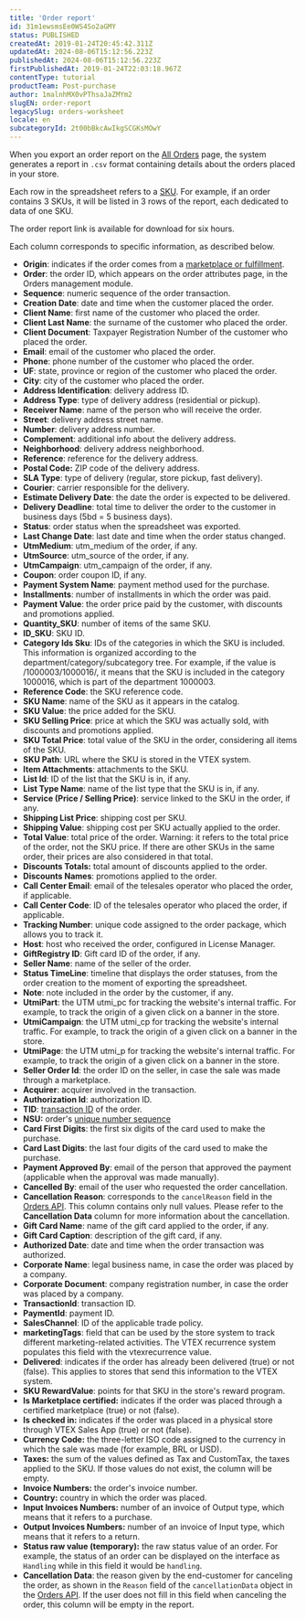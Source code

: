 ```yaml
---
title: 'Order report'
id: 31m1ewsmsEe0WS4So2aGMY
status: PUBLISHED
createdAt: 2019-01-24T20:45:42.311Z
updatedAt: 2024-08-06T15:12:56.223Z
publishedAt: 2024-08-06T15:12:56.223Z
firstPublishedAt: 2019-01-24T22:03:18.967Z
contentType: tutorial
productTeam: Post-purchase
author: 1malnhMX0vPThsaJaZMYm2
slugEN: order-report
legacySlug: orders-worksheet
locale: en
subcategoryId: 2t00bBkcAwIkgSCGKsMOwY
---
```


When you export an order report on the [All Orders](https://help.vtex.com/en/tutorial/todos-os-pedidos--2QTduKHAJMFIZ3BAsi6Pi) page, the system generates a report in `.csv` format containing details about the orders placed in your store.

Each row in the spreadsheet refers to a [SKU](https://help.vtex.com/en/tutorial/o-que-e-um-sku--1K75s4RXAQyOuGUYKMM68u). For example, if an order contains 3 SKUs, it will be listed in 3 rows of the report, each dedicated to data of one SKU.

<div class = "alert alert-info">
The order report link is available for download for six hours.
</div>

Each column corresponds to specific information, as described below.

*    **Origin**: indicates if the order comes from a [marketplace or fulfillment](https://help.vtex.com/en/tutorial/estrategias-de-marketplace-na-vtex--tutorials_402).
*    **Order**: the order ID, which appears on the order attributes page, in the Orders management module.
*    **Sequence**: numeric sequence of the order transaction.
*    **Creation Date**: date and time when the customer placed the order.
*    **Client Name**: first name of the customer who placed the order.
*    **Client Last Name**: the surname of the customer who placed the order.
*    **Client Document**: Taxpayer Registration Number of the customer who placed the order.
*    **Email**: email of the customer who placed the order.
*    **Phone**: phone number of the customer who placed the order.
*    **UF**: state, province or region of the customer who placed the order.
*    **City**: city of the customer who placed the order.
*    **Address Identification**: delivery address ID.
*    **Address Type**: type of delivery address (residential or pickup).
*    **Receiver Name**: name of the person who will receive the order.
*    **Street**: delivery address street name. 
*   **Number**: delivery address number.
*   **Complement**: additional info about the delivery address.
*   **Neighborhood**: delivery address neighborhood.
*   **Reference**: reference for the delivery address.
*    **Postal Code:** ZIP code of the delivery address.
*   **SLA Type**: type of delivery (regular, store pickup, fast delivery).
*    **Courier**: carrier responsible for the delivery.
*    **Estimate Delivery Date**: the date the order is expected to be delivered.
*    **Delivery Deadline**: total time to deliver the order to the customer in business days (5bd = 5 business days).
*    **Status**: order status when the spreadsheet was exported.
*    **Last Change Date**: last date and time when the order status changed.
*    **UtmMedium**: utm_medium of the order, if any.
*    **UtmSource**: utm_source of the order, if any.
*    **UtmCampaign**: utm_campaign of the order, if any.
*    **Coupon**: order coupon ID, if any.
*    **Payment System Name**: payment method used for the purchase.
*    **Installments**: number of installments in which the order was paid.
*    **Payment Value**: the order price paid by the customer, with discounts and promotions applied.
*    **Quantity_SKU**: number of items of the same SKU.
*    **ID_SKU**: SKU ID.
*    **Category Ids Sku**: IDs of the categories in which the SKU is included. This information is organized according to the department/category/subcategory tree. For example, if the value is /1000003/1000016/, it means that the SKU is included in the category 1000016, which is part of the department 1000003.
*    **Reference Code**: the SKU reference code.
*    **SKU Name**: name of the SKU as it appears in the catalog.
*    **SKU Value**: the price added for the SKU.
*    **SKU Selling Price**: price at which the SKU was actually sold, with discounts and promotions applied.
*    **SKU Total Price**: total value of the SKU in the order, considering all items of the SKU.
*    **SKU Path**: URL where the SKU is stored in the VTEX system.
*    **Item Attachments**: attachments to the SKU.
*    **List Id**: ID of the list that the SKU is in, if any.
*    **List Type Name**: name of the list type that the SKU is in, if any.
*    **Service (Price / Selling Price)**: service linked to the SKU in the order, if any.
*    **Shipping List Price**: shipping cost per SKU.
*    **Shipping Value**: shipping cost per SKU actually applied to the order.
*    **Total Value**: total price of the order. Warning: it refers to the total price of the order, not the SKU price. If there are other SKUs in the same order, their prices are also considered in that total.
*    **Discounts Totals:** total amount of discounts applied to the order.
*    **Discounts Names**: promotions applied to the order.
*    **Call Center Email**: email of the telesales operator who placed the order, if applicable.
*    **Call Center Code**: ID of the telesales operator who placed the order, if applicable.
*    **Tracking Number**: unique code assigned to the order package, which allows you to track it.
*    **Host**: host who received the order, configured in License Manager.
*    **GiftRegistry ID**: Gift card ID of the order, if any.
*    **Seller Name**: name of the seller of the order.
*    **Status TimeLine**: timeline that displays the order statuses, from the order creation to the moment of exporting the spreadsheet.
*    **Note**: note included in the order by the customer, if any.
*    **UtmiPart**: the UTM utmi_pc for tracking the website's internal traffic. For example, to track the origin of a given click on a banner in the store.
*    **UtmiCampaign**: the UTM utmi_cp for tracking the website's internal traffic. For example, to track the origin of a given click on a banner in the store.
*    **UtmiPage**: the UTM utmi_p for tracking the website's internal traffic. For example, to track the origin of a given click on a banner in the store.
*    **Seller Order Id**: the order ID on the seller, in case the sale was made through a marketplace.
*   **Acquirer**: acquirer involved in the transaction.
*   **Authorization Id**: authorization ID.
*    **TID**: [transaction ID](https://help.vtex.com/en/tutorial/como-achar-nsu-e-tid-do-pedido--frequentlyAskedQuestions_477) of the order.
*    **NSU:** order's [unique number sequence](https://help.vtex.com/en/tutorial/como-achar-nsu-e-tid-do-pedido--frequentlyAskedQuestions_477)
*    **Card First Digits**: the first six digits of the card used to make the purchase.
*    **Card Last Digits**: the last four digits of the card used to make the purchase.
*    **Payment Approved By**: email of the person that approved the payment (applicable when the approval was made manually).
*    **Cancelled By**: email of the user who requested the order cancellation.
*    **Cancellation Reason**: corresponds to the `cancelReason` field in the [Orders API](https://developers.vtex.com/docs/api-reference/orders-api#post-/api/oms/pvt/orders/-orderId-/cancel). This column contains only null values. Please refer to the **Cancellation Data** column for more information about the cancellation.
*    **Gift Card Name**: name of the gift card applied to the order, if any.
*    **Gift Card Caption**: description of the gift card, if any.
*    **Authorized Date**: date and time when the order transaction was authorized.
*    **Corporate Name**: legal business name, in case the order was placed by a company.
*    **Corporate Document**: company registration number, in case the order was placed by a company.
*    **TransactionId**: transaction ID.
*    **PaymentId**: payment ID.
*    **SalesChannel**: ID of the applicable trade policy.
*    **marketingTags**: field that can be used by the store system to track different marketing-related activities. The VTEX recurrence system populates this field with the vtexrecurrence value.
*    **Delivered**: indicates if the order has already been delivered (true) or not (false). This applies to stores that send this information to the VTEX system.
*    **SKU RewardValue**: points for that SKU in the store's reward program.
*    **Is Marketplace certified:** indicates if the order was placed through a certified marketplace (true) or not (false).
*    **Is checked in:** indicates if the order was placed in a physical store through VTEX Sales App (true) or not (false).
*    **Currency Code:** the three-letter ISO code assigned to the currency in which the sale was made (for example, BRL or USD).
*    **Taxes:** the sum of the values defined as Tax and CustomTax, the taxes applied to the SKU. If those values do not exist, the column will be empty.
*    **Invoice Numbers:** the order's invoice number.
*    **Country:** country in which the order was placed.
*    **Input Invoices Numbers:** number of an invoice of Output type, which means that it refers to a purchase.
*    **Output Invoices Numbers:** number of an invoice of Input type, which means that it refers to a return.
*    **Status raw value (temporary):** the raw status value of an order. For example, the status of an order can be displayed on the interface as `Handling` while in this field it would be `handling`.
*   **Cancellation Data**: the reason given by the end-customer for canceling the order, as shown in the `Reason` field of the `cancellationData` object in the [Orders API](https://developers.vtex.com/docs/api-reference/orders-api#post-/api/oms/pvt/orders/-orderId-/cancel). If the user does not fill in this field when canceling the order, this column will be empty in the report.
